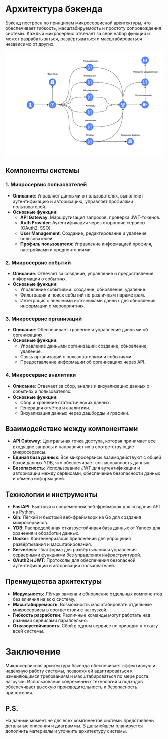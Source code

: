 # Архитектура бэкенда

Бэкенд построен по принципам микросервисной архитектуры, что обеспечивает гибкость, масштабируемость и простоту сопровождения системы. Каждый микросервис отвечает за свой набор функций и может разрабатываться, развёртываться и масштабироваться независимо от других.

![alt text](<architecture.png>)

## Компоненты системы

### 1. Микросервис пользователей

- **Описание**: Управляет данными о пользователях, выполняет аутентификацию и авторизацию, управляет профилями пользователей.
- **Основные функции**:
  - **API Gateway**: Маршрутизация запросов, проверка JWT-токенов.
  - **Auth Provider**: Аутентификация через сторонние сервисы (OAuth2, SSO).
  - **User Management**: Создание, редактирование и удаление пользователей.
  - **Профиль пользователя**: Управление информацией профиля, настройками и предпочтениями.

### 2. Микросервис событий

- **Описание**: Отвечает за создание, управление и предоставление информации о событиях.
- **Основные функции**:
  - Управление событиями: создание, обновление, удаление.
  - Фильтрация и поиск событий по различным параметрам.
  - Интеграция с внешними источниками данных для обновления информации о мероприятиях.

### 3. Микросервис организаций

- **Описание**: Обеспечивает хранение и управление данными об организациях.
- **Основные функции**:
  - Управление данными организаций: создание, обновление, удаление.
  - Связь организаций с пользователями и событиями.
  - Предоставление информации об организациях через API.

### 4. Микросервис аналитики

- **Описание**: Отвечает за сбор, анализ и визуализацию данных о событиях и пользователях.
- **Основные функции**:
  - Сбор и хранение статистических данных.
  - Генерация отчётов и аналитики.
  - Визуализация данных через дашборды и графики.

## Взаимодействие между компонентами

- **API Gateway**: Центральная точка доступа, которая принимает все входящие запросы и направляет их в соответствующие микросервисы.
- **Единая база данных**: Все микросервисы взаимодействуют с общей базой данных YDB, что обеспечивает согласованность данных.
- **Безопасность**: Использование JWT для аутентификации и авторизации между сервисами, обеспечение безопасности данных и обмена информацией.

## Технологии и инструменты

- **FastAPI**: Быстрый и современный веб-фреймворк для создания API на Python.
- **Gin**: Лёгкий и быстрый веб-фреймворк на Go для создания микросервисов.
- **YDB**: Распределённая отказоустойчивая база данных от Yandex для хранения и обработки данных.
- **Docker**: Контейнеризация приложений для упрощения развёртывания и масштабирования.
- **Serverless**: Платформа для развёртывания и управления серверными функциями без управления инфраструктурой.
- **OAuth2 и JWT**: Протоколы для обеспечения безопасной аутентификации и авторизации пользователей.

## Преимущества архитектуры

- **Модульность**: Лёгкая замена и обновление отдельных компонентов без влияния на всю систему.
- **Масштабируемость**: Возможность масштабировать отдельные микросервисы в соответствии с нагрузкой.
- **Гибкость разработки**: Различные команды могут работать над разными сервисами параллельно.
- **Отказоустойчивость**: Сбой в одном сервисе не приводит к отказу всей системы.

# Заключение

Микросервисная архитектура бэкенда обеспечивает эффективную и надёжную работу системы, позволяя ей адаптироваться к изменяющимся требованиям и масштабироваться по мере роста нагрузки. Использование современных технологий и подходов обеспечивает высокую производительность и безопасность приложения.

## P.S.

На данный момент не для всех компонентов системы представлены детальные описания и диаграммы. В дальнейшем планируется дополнить материалы и уточнить архитектуру системы.